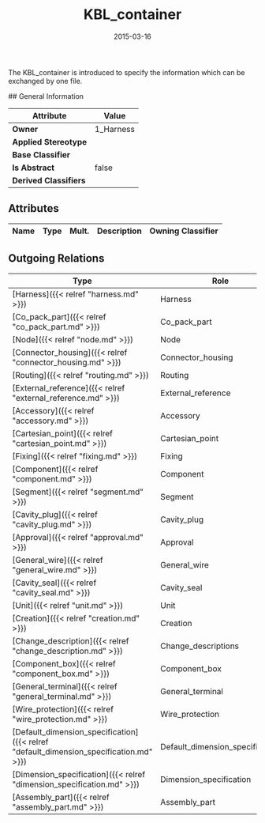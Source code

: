 ﻿---
title: KBL_container
toc: false
type: specs
date: "2015-03-16"
draft: false
specification: KBL
version: 2.4
documentType: "Recommendation"
elementType: Class
classes:
  - KBL_container
menu_name: kbl-2.4
---
<p>The KBL_container is introduced to specify the information which can be exchanged by one file.</p>
## General Information

| Attribute               | Value |
|-------------------------|-------|
| **Owner**               | 1_Harness |
| **Applied Stereotype**  |   |
| **Base Classifier**     |   |
| **Is Abstract**         | false |
| **Derived Classifiers** |   |

## Attributes
|  Name  |  Type  |  Mult.  |  Description  |  Owning Classifier  |
|--------|--------|---------|---------------|--------------|

## Outgoing Relations
|    Type  |   Role   |   Mult.   |   Mult.   |   Description   |
|----------|----------|-----------|-----------|-----------------|
| [Harness]({{< relref "harness.md" >}}) | Harness | 0..1 | 1 |  |
| [Co_pack_part]({{< relref "co_pack_part.md" >}}) | Co_pack_part | 0..* | 1 |  |
| [Node]({{< relref "node.md" >}}) | Node | 0..* | 1 |  |
| [Connector_housing]({{< relref "connector_housing.md" >}}) | Connector_housing | 0..* | 1 |  |
| [Routing]({{< relref "routing.md" >}}) | Routing | 0..* | 1 |  |
| [External_reference]({{< relref "external_reference.md" >}}) | External_reference | 0..* | 1 |  |
| [Accessory]({{< relref "accessory.md" >}}) | Accessory | 0..* | 1 |  |
| [Cartesian_point]({{< relref "cartesian_point.md" >}}) | Cartesian_point | 0..* | 1 |  |
| [Fixing]({{< relref "fixing.md" >}}) | Fixing | 0..* | 1 |  |
| [Component]({{< relref "component.md" >}}) | Component | 0..* | 1 |  |
| [Segment]({{< relref "segment.md" >}}) | Segment | 0..* | 1 |  |
| [Cavity_plug]({{< relref "cavity_plug.md" >}}) | Cavity_plug | 0..* | 1 |  |
| [Approval]({{< relref "approval.md" >}}) | Approval | 0..* | 1 |  |
| [General_wire]({{< relref "general_wire.md" >}}) | General_wire | 0..* | 1 |  |
| [Cavity_seal]({{< relref "cavity_seal.md" >}}) | Cavity_seal | 0..* | 1 |  |
| [Unit]({{< relref "unit.md" >}}) | Unit | 0..* | 1 |  |
| [Creation]({{< relref "creation.md" >}}) | Creation | 0..* | 1 |  |
| [Change_description]({{< relref "change_description.md" >}}) | Change_descriptions | 0..* | 1 |  |
| [Component_box]({{< relref "component_box.md" >}}) | Component_box | 0..* |  |  |
| [General_terminal]({{< relref "general_terminal.md" >}}) | General_terminal | 0..* | 1 |  |
| [Wire_protection]({{< relref "wire_protection.md" >}}) | Wire_protection | 0..* | 1 |  |
| [Default_dimension_specification]({{< relref "default_dimension_specification.md" >}}) | Default_dimension_specification | 0..* | 1 |  |
| [Dimension_specification]({{< relref "dimension_specification.md" >}}) | Dimension_specification | 0..* | 1 |  |
| [Assembly_part]({{< relref "assembly_part.md" >}}) | Assembly_part | 0..* | 1 |  |
